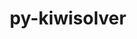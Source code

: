 ---
title: "py-kiwisolver"
layout: cache
categories: [package, develop]
meta: {"compilers": ["apple-clang@16.0.0", "gcc@11.1.0", "gcc@11.4.0", "gcc@13.2.0", "gcc@7.5.0", "intel-oneapi-compilers@2025.1.0"], "num_specs": 173, "num_specs_by_stack": {"data-vis-sdk": 13, "e4s": 46, "e4s-neoverse-v2": 28, "e4s-oneapi": 17, "e4s-rocm-external": 13, "hep": 16, "ml-darwin-aarch64-mps": 12, "ml-linux-aarch64-cpu": 14, "ml-linux-aarch64-cuda": 13, "ml-linux-x86_64-cpu": 12, "ml-linux-x86_64-cuda": 12, "radiuss": 14, "root": 173}, "oss": ["sequoia", "ubuntu18.04", "ubuntu20.04", "ubuntu22.04", "ubuntu24.04"], "platforms": ["darwin", "linux"], "stacks": ["data-vis-sdk", "e4s", "e4s-neoverse-v2", "e4s-oneapi", "e4s-rocm-external", "hep", "ml-darwin-aarch64-mps", "ml-linux-aarch64-cpu", "ml-linux-aarch64-cuda", "ml-linux-x86_64-cpu", "ml-linux-x86_64-cuda", "radiuss", "root"], "targets": ["aarch64", "neoverse_v2", "x86_64_v3"], "versions": ["1.3.2", "1.4.8"]}
spec_details: [{"compiler": "intel-oneapi-compilers@2025.1.0", "hash": "222hm52f327ueoqvpzmkhxdfhthaye7q", "os": "ubuntu22.04", "platform": "linux", "size": "-", "stacks": ["e4s-oneapi", "root"], "target": "x86_64_v3", "variants": ["build_system=python_pip"], "versions": ["1.3.2"]}, {"compiler": "gcc@11.4.0", "hash": "22ic5zxxqjfqn3axjmutdqtbv7snd3wo", "os": "ubuntu22.04", "platform": "linux", "size": "-", "stacks": ["e4s-neoverse-v2", "root"], "target": "neoverse_v2", "variants": ["build_system=python_pip"], "versions": ["1.4.8"]}, {"compiler": "gcc@11.4.0", "hash": "24d5wtvwb6wgkpepnruopy5lfov7bbfx", "os": "ubuntu22.04", "platform": "linux", "size": "-", "stacks": ["e4s", "root"], "target": "x86_64_v3", "variants": ["build_system=python_pip"], "versions": ["1.4.8"]}, {"compiler": "gcc@13.2.0", "hash": "2ffej4tlxbfpftcwcigqy3muv6phrgam", "os": "ubuntu24.04", "platform": "linux", "size": "-", "stacks": ["ml-linux-x86_64-cpu", "ml-linux-x86_64-cuda", "root"], "target": "x86_64_v3", "variants": ["build_system=python_pip"], "versions": ["1.4.8"]}, {"compiler": "gcc@11.4.0", "hash": "2hytec4l5rj3xa2ledoabllz43bmccb7", "os": "ubuntu22.04", "platform": "linux", "size": "-", "stacks": ["e4s", "root"], "target": "x86_64_v3", "variants": ["build_system=python_pip"], "versions": ["1.4.8"]}, {"compiler": "gcc@11.4.0", "hash": "2t5j5jk4onq2sb2ahub22sy6vdk6nw4l", "os": "ubuntu22.04", "platform": "linux", "size": "-", "stacks": ["e4s-neoverse-v2", "root"], "target": "neoverse_v2", "variants": ["build_system=python_pip"], "versions": ["1.4.8"]}, {"compiler": "apple-clang@16.0.0", "hash": "2xs4a2gcxl7dfmneximsm2wgbm6pv7v6", "os": "sequoia", "platform": "darwin", "size": "-", "stacks": ["ml-darwin-aarch64-mps", "root"], "target": "aarch64", "variants": ["build_system=python_pip"], "versions": ["1.4.8"]}, {"compiler": "gcc@11.4.0", "hash": "34kb2j3633byh7e3req57x3pa72iddvk", "os": "ubuntu22.04", "platform": "linux", "size": "-", "stacks": ["e4s", "root"], "target": "x86_64_v3", "variants": ["build_system=python_pip"], "versions": ["1.4.8"]}, {"compiler": "gcc@11.4.0", "hash": "3bubgi6dwk2m5ey7zekaqekupqmizvlr", "os": "ubuntu22.04", "platform": "linux", "size": "-", "stacks": ["e4s-neoverse-v2", "root"], "target": "neoverse_v2", "variants": ["build_system=python_pip"], "versions": ["1.4.8"]}, {"compiler": "gcc@11.1.0", "hash": "3tk57ichtdmql3fnd4rlqs6ufv24dvm6", "os": "ubuntu20.04", "platform": "linux", "size": "-", "stacks": ["data-vis-sdk", "root"], "target": "x86_64_v3", "variants": ["build_system=python_pip"], "versions": ["1.4.8"]}, {"compiler": "gcc@11.4.0", "hash": "4454wywomgddongqsyn52ti6dipkwyly", "os": "ubuntu22.04", "platform": "linux", "size": "-", "stacks": ["e4s", "e4s-rocm-external", "root"], "target": "x86_64_v3", "variants": ["build_system=python_pip"], "versions": ["1.4.8"]}, {"compiler": "gcc@11.4.0", "hash": "465jb4qup35xeqfhioe6rtiys3kjfw6m", "os": "ubuntu22.04", "platform": "linux", "size": "-", "stacks": ["e4s", "root"], "target": "x86_64_v3", "variants": ["build_system=python_pip"], "versions": ["1.4.8"]}, {"compiler": "gcc@7.5.0", "hash": "4fqttnr5pwygen5sm5dnbvhaptzlwj2h", "os": "ubuntu18.04", "platform": "linux", "size": "-", "stacks": ["radiuss", "root"], "target": "x86_64_v3", "variants": ["build_system=python_pip"], "versions": ["1.4.8"]}, {"compiler": "gcc@11.4.0", "hash": "4hp5trkz3qmjln2wkg4dgi6x5fj2an54", "os": "ubuntu22.04", "platform": "linux", "size": "-", "stacks": ["e4s", "root"], "target": "x86_64_v3", "variants": ["build_system=python_pip"], "versions": ["1.4.8"]}, {"compiler": "intel-oneapi-compilers@2025.1.0", "hash": "4iivfrp6yalfmmomi7ifbxxbhcaaqfqf", "os": "ubuntu22.04", "platform": "linux", "size": "-", "stacks": ["e4s-oneapi", "root"], "target": "x86_64_v3", "variants": ["build_system=python_pip"], "versions": ["1.3.2"]}, {"compiler": "gcc@11.4.0", "hash": "4yralaqawftjgm5f6ybvjni4u7btkgnx", "os": "ubuntu22.04", "platform": "linux", "size": "-", "stacks": ["e4s", "root"], "target": "x86_64_v3", "variants": ["build_system=python_pip"], "versions": ["1.4.8"]}, {"compiler": "gcc@13.2.0", "hash": "5amfmjdkwt7lwbmnlucib5rewtwbehvw", "os": "ubuntu24.04", "platform": "linux", "size": "-", "stacks": ["ml-linux-aarch64-cpu", "ml-linux-aarch64-cuda", "root"], "target": "aarch64", "variants": ["build_system=python_pip"], "versions": ["1.4.8"]}, {"compiler": "gcc@13.2.0", "hash": "5cinsbqhrf32w22kvxf42vl456xvld6y", "os": "ubuntu24.04", "platform": "linux", "size": "-", "stacks": ["ml-linux-aarch64-cpu", "ml-linux-aarch64-cuda", "root"], "target": "aarch64", "variants": ["build_system=python_pip"], "versions": ["1.4.8"]}, {"compiler": "gcc@11.4.0", "hash": "5ddj6bs7hal6krhjv7swosj6e5idpk76", "os": "ubuntu22.04", "platform": "linux", "size": "-", "stacks": ["e4s-neoverse-v2", "root"], "target": "neoverse_v2", "variants": ["build_system=python_pip"], "versions": ["1.4.8"]}, {"compiler": "gcc@11.4.0", "hash": "5prm2nu5xsafdo6mnt4mztiydjvwwsjs", "os": "ubuntu22.04", "platform": "linux", "size": "-", "stacks": ["e4s", "root"], "target": "x86_64_v3", "variants": ["build_system=python_pip"], "versions": ["1.4.8"]}, {"compiler": "gcc@11.4.0", "hash": "5xtiuvkjgfe2ck4l6vr3zktqifi4wm3i", "os": "ubuntu22.04", "platform": "linux", "size": "-", "stacks": ["hep", "root"], "target": "x86_64_v3", "variants": ["build_system=python_pip"], "versions": ["1.4.8"]}, {"compiler": "intel-oneapi-compilers@2025.1.0", "hash": "65q4ojvfnsji5xl4oqsxcxgh3qmlefvm", "os": "ubuntu22.04", "platform": "linux", "size": "-", "stacks": ["e4s-oneapi", "root"], "target": "x86_64_v3", "variants": ["build_system=python_pip"], "versions": ["1.3.2"]}, {"compiler": "gcc@11.4.0", "hash": "6e75cw2dw7uvc6qj2za5nvv7vylxuycw", "os": "ubuntu22.04", "platform": "linux", "size": "-", "stacks": ["e4s-neoverse-v2", "root"], "target": "neoverse_v2", "variants": ["build_system=python_pip"], "versions": ["1.4.8"]}, {"compiler": "gcc@11.4.0", "hash": "6gomnctgzzs5t2xxsf5snobuo3eo7ben", "os": "ubuntu22.04", "platform": "linux", "size": "-", "stacks": ["e4s", "root"], "target": "x86_64_v3", "variants": ["build_system=python_pip"], "versions": ["1.4.8"]}, {"compiler": "intel-oneapi-compilers@2025.1.0", "hash": "6kiokrcupyahy3ejaykctkgzalx3hna3", "os": "ubuntu22.04", "platform": "linux", "size": "-", "stacks": ["e4s-oneapi", "root"], "target": "x86_64_v3", "variants": ["build_system=python_pip"], "versions": ["1.4.8"]}, {"compiler": "gcc@11.4.0", "hash": "6r5a7erj5cjejhxxhpgu6jgm2jzolcgd", "os": "ubuntu22.04", "platform": "linux", "size": "-", "stacks": ["hep", "root"], "target": "x86_64_v3", "variants": ["build_system=python_pip"], "versions": ["1.4.8"]}, {"compiler": "gcc@13.2.0", "hash": "74jky6dl2yjydmv7ae7iddtihbb2d7yu", "os": "ubuntu24.04", "platform": "linux", "size": "-", "stacks": ["ml-linux-x86_64-cpu", "ml-linux-x86_64-cuda", "root"], "target": "x86_64_v3", "variants": ["build_system=python_pip"], "versions": ["1.4.8"]}, {"compiler": "intel-oneapi-compilers@2025.1.0", "hash": "75ipr3tjn4afmlrpkswcwq4pjkyodowx", "os": "ubuntu22.04", "platform": "linux", "size": "-", "stacks": ["e4s-oneapi", "root"], "target": "x86_64_v3", "variants": ["build_system=python_pip"], "versions": ["1.3.2"]}, {"compiler": "intel-oneapi-compilers@2025.1.0", "hash": "7ayu3prx7zypxrhohbfw54qbarv72tlm", "os": "ubuntu22.04", "platform": "linux", "size": "-", "stacks": ["e4s-oneapi", "root"], "target": "x86_64_v3", "variants": ["build_system=python_pip"], "versions": ["1.4.8"]}, {"compiler": "gcc@11.4.0", "hash": "7cu4fzc7md2l3rnjkyqcp7pkvztaum6r", "os": "ubuntu22.04", "platform": "linux", "size": "-", "stacks": ["e4s-neoverse-v2", "root"], "target": "neoverse_v2", "variants": ["build_system=python_pip"], "versions": ["1.4.8"]}, {"compiler": "gcc@13.2.0", "hash": "7h7gcxriudjvrgr42gu2u4f23ov57khp", "os": "ubuntu24.04", "platform": "linux", "size": "-", "stacks": ["ml-linux-aarch64-cpu", "ml-linux-aarch64-cuda", "root"], "target": "aarch64", "variants": ["build_system=python_pip"], "versions": ["1.4.8"]}, {"compiler": "gcc@11.1.0", "hash": "7i5egxhbmcd2pgcxfk7laafrpz5n5et5", "os": "ubuntu20.04", "platform": "linux", "size": "-", "stacks": ["data-vis-sdk", "root"], "target": "x86_64_v3", "variants": ["build_system=python_pip"], "versions": ["1.4.8"]}, {"compiler": "gcc@13.2.0", "hash": "7qdwikbvcysbvmp5uyx3pvnfb7p5gul4", "os": "ubuntu24.04", "platform": "linux", "size": "-", "stacks": ["ml-linux-x86_64-cpu", "ml-linux-x86_64-cuda", "root"], "target": "x86_64_v3", "variants": ["build_system=python_pip"], "versions": ["1.4.8"]}, {"compiler": "gcc@11.4.0", "hash": "7swbndibyqoyxsmuurayg7mfkbbrlgos", "os": "ubuntu22.04", "platform": "linux", "size": "-", "stacks": ["e4s-neoverse-v2", "root"], "target": "neoverse_v2", "variants": ["build_system=python_pip"], "versions": ["1.4.8"]}, {"compiler": "gcc@7.5.0", "hash": "7t6okpuciutiicvn6ocxz23mysxtlbr2", "os": "ubuntu18.04", "platform": "linux", "size": "-", "stacks": ["radiuss", "root"], "target": "x86_64_v3", "variants": ["build_system=python_pip"], "versions": ["1.4.8"]}, {"compiler": "gcc@11.4.0", "hash": "7wudihxipolidw6qq6ce5ge3mat43jwz", "os": "ubuntu22.04", "platform": "linux", "size": "-", "stacks": ["e4s", "root"], "target": "x86_64_v3", "variants": ["build_system=python_pip"], "versions": ["1.4.8"]}, {"compiler": "gcc@11.4.0", "hash": "a2egofreqxxq7wrcxvzvl6lzskasktlw", "os": "ubuntu22.04", "platform": "linux", "size": "-", "stacks": ["hep", "root"], "target": "x86_64_v3", "variants": ["build_system=python_pip"], "versions": ["1.4.8"]}, {"compiler": "gcc@11.4.0", "hash": "baczadk6hflxave4bepjo6hgvvlw3i6m", "os": "ubuntu22.04", "platform": "linux", "size": "-", "stacks": ["e4s", "root"], "target": "x86_64_v3", "variants": ["build_system=python_pip"], "versions": ["1.4.8"]}, {"compiler": "gcc@13.2.0", "hash": "bfjwvwusvq3lnyptxvk5kh6rcv7hmxpn", "os": "ubuntu24.04", "platform": "linux", "size": "-", "stacks": ["ml-linux-aarch64-cpu", "ml-linux-aarch64-cuda", "root"], "target": "aarch64", "variants": ["build_system=python_pip"], "versions": ["1.4.8"]}, {"compiler": "apple-clang@16.0.0", "hash": "bh5cu2awful5cggyxpuin6s53jebonsr", "os": "sequoia", "platform": "darwin", "size": "-", "stacks": ["ml-darwin-aarch64-mps", "root"], "target": "aarch64", "variants": ["build_system=python_pip"], "versions": ["1.4.8"]}, {"compiler": "gcc@11.4.0", "hash": "bh5lixy5v4wti273j2q2mdxsz2awynro", "os": "ubuntu22.04", "platform": "linux", "size": "-", "stacks": ["e4s-neoverse-v2", "root"], "target": "neoverse_v2", "variants": ["build_system=python_pip"], "versions": ["1.4.8"]}, {"compiler": "gcc@11.4.0", "hash": "bq3rz37hsp522eearwaucpbal77z2yfe", "os": "ubuntu22.04", "platform": "linux", "size": "-", "stacks": ["e4s", "root"], "target": "x86_64_v3", "variants": ["build_system=python_pip"], "versions": ["1.4.8"]}, {"compiler": "gcc@13.2.0", "hash": "bq7josfcccj4t4qh3xo6yr3gewvj47pg", "os": "ubuntu24.04", "platform": "linux", "size": "-", "stacks": ["ml-linux-aarch64-cpu", "ml-linux-aarch64-cuda", "root"], "target": "aarch64", "variants": ["build_system=python_pip"], "versions": ["1.4.8"]}, {"compiler": "gcc@13.2.0", "hash": "br4vbk7fhy72lq6oirx7yoehcikkgjlq", "os": "ubuntu24.04", "platform": "linux", "size": "-", "stacks": ["ml-linux-x86_64-cpu", "ml-linux-x86_64-cuda", "root"], "target": "x86_64_v3", "variants": ["build_system=python_pip"], "versions": ["1.4.8"]}, {"compiler": "gcc@11.1.0", "hash": "ca3qvne655souov73anq4g3gbrwmjx6y", "os": "ubuntu20.04", "platform": "linux", "size": "-", "stacks": ["data-vis-sdk", "root"], "target": "x86_64_v3", "variants": ["build_system=python_pip"], "versions": ["1.4.8"]}, {"compiler": "gcc@13.2.0", "hash": "cawxmhrh32fjlhhjefrigzmkbh3vxtqk", "os": "ubuntu24.04", "platform": "linux", "size": "-", "stacks": ["ml-linux-x86_64-cpu", "ml-linux-x86_64-cuda", "root"], "target": "x86_64_v3", "variants": ["build_system=python_pip"], "versions": ["1.4.8"]}, {"compiler": "gcc@11.4.0", "hash": "cjz66lbgf4gqwx7hptxh7kg3e7rja4sz", "os": "ubuntu22.04", "platform": "linux", "size": "-", "stacks": ["hep", "root"], "target": "x86_64_v3", "variants": ["build_system=python_pip"], "versions": ["1.4.8"]}, {"compiler": "gcc@7.5.0", "hash": "clljjyzt6x6qwc6pfow76ycjs6y4mxlq", "os": "ubuntu18.04", "platform": "linux", "size": "-", "stacks": ["radiuss", "root"], "target": "x86_64_v3", "variants": ["build_system=python_pip"], "versions": ["1.4.8"]}, {"compiler": "gcc@11.4.0", "hash": "clnfltqe7ifvztwvkdoowjarps3al57e", "os": "ubuntu22.04", "platform": "linux", "size": "-", "stacks": ["e4s-neoverse-v2", "root"], "target": "neoverse_v2", "variants": ["build_system=python_pip"], "versions": ["1.4.8"]}, {"compiler": "gcc@11.4.0", "hash": "cmaqjcjjnfbhoainhgc24cu6b5detp2r", "os": "ubuntu22.04", "platform": "linux", "size": "-", "stacks": ["e4s-neoverse-v2", "root"], "target": "neoverse_v2", "variants": ["build_system=python_pip"], "versions": ["1.4.8"]}, {"compiler": "apple-clang@16.0.0", "hash": "cyqrzcnbmizxt25lxcpluf2mhui2fiqz", "os": "sequoia", "platform": "darwin", "size": "-", "stacks": ["ml-darwin-aarch64-mps", "root"], "target": "aarch64", "variants": ["build_system=python_pip"], "versions": ["1.4.8"]}, {"compiler": "gcc@11.4.0", "hash": "d22glwl4gpl4ykmhtnbyozoh3lby232z", "os": "ubuntu22.04", "platform": "linux", "size": "-", "stacks": ["e4s-neoverse-v2", "root"], "target": "neoverse_v2", "variants": ["build_system=python_pip"], "versions": ["1.4.8"]}, {"compiler": "gcc@11.4.0", "hash": "dbz6u3k3ojphu32mt5opqmtzpvjfh4xt", "os": "ubuntu22.04", "platform": "linux", "size": "-", "stacks": ["e4s", "root"], "target": "x86_64_v3", "variants": ["build_system=python_pip"], "versions": ["1.4.8"]}, {"compiler": "gcc@11.1.0", "hash": "dgmdyjf33guyaohfxcipmsyfn73sc4kd", "os": "ubuntu20.04", "platform": "linux", "size": "-", "stacks": ["data-vis-sdk", "root"], "target": "x86_64_v3", "variants": ["build_system=python_pip"], "versions": ["1.4.8"]}, {"compiler": "gcc@11.4.0", "hash": "dnuyylw3tukbfkwsl7i7sbxv4ey6curp", "os": "ubuntu22.04", "platform": "linux", "size": "-", "stacks": ["hep", "root"], "target": "x86_64_v3", "variants": ["build_system=python_pip"], "versions": ["1.4.8"]}, {"compiler": "gcc@11.4.0", "hash": "dpxvenozyjbsfza6sknxi23ufrj5dzry", "os": "ubuntu22.04", "platform": "linux", "size": "-", "stacks": ["e4s-neoverse-v2", "root"], "target": "neoverse_v2", "variants": ["build_system=python_pip"], "versions": ["1.4.8"]}, {"compiler": "gcc@11.4.0", "hash": "dtpimvemihena5b7ak5xc7d3z6fk4b5z", "os": "ubuntu22.04", "platform": "linux", "size": "-", "stacks": ["hep", "root"], "target": "x86_64_v3", "variants": ["build_system=python_pip"], "versions": ["1.4.8"]}, {"compiler": "apple-clang@16.0.0", "hash": "dzu3wg3qa5yrppiiivrfynplqi5p6ytb", "os": "sequoia", "platform": "darwin", "size": "-", "stacks": ["ml-darwin-aarch64-mps", "root"], "target": "aarch64", "variants": ["build_system=python_pip"], "versions": ["1.4.8"]}, {"compiler": "apple-clang@16.0.0", "hash": "e4tv6e6hz5g7jfs6ops4fvt7i42laeuz", "os": "sequoia", "platform": "darwin", "size": "-", "stacks": ["ml-darwin-aarch64-mps", "root"], "target": "aarch64", "variants": ["build_system=python_pip"], "versions": ["1.4.8"]}, {"compiler": "gcc@11.4.0", "hash": "eljeinyfzirzukxy3wicbnfvskrcil3d", "os": "ubuntu22.04", "platform": "linux", "size": "-", "stacks": ["hep", "root"], "target": "x86_64_v3", "variants": ["build_system=python_pip"], "versions": ["1.4.8"]}, {"compiler": "gcc@7.5.0", "hash": "eoqb6oq46dfmmrfjkqgc4emgvte6kfq3", "os": "ubuntu18.04", "platform": "linux", "size": "-", "stacks": ["radiuss", "root"], "target": "x86_64_v3", "variants": ["build_system=python_pip"], "versions": ["1.4.8"]}, {"compiler": "gcc@11.4.0", "hash": "f64g5mlzjiipbvyybi3er6c3n37hm5mm", "os": "ubuntu22.04", "platform": "linux", "size": "-", "stacks": ["e4s-neoverse-v2", "root"], "target": "neoverse_v2", "variants": ["build_system=python_pip"], "versions": ["1.4.8"]}, {"compiler": "gcc@11.4.0", "hash": "fobqfw7ynratrk2b6nysfpkiyhbv2gf2", "os": "ubuntu22.04", "platform": "linux", "size": "-", "stacks": ["e4s", "root"], "target": "x86_64_v3", "variants": ["build_system=python_pip"], "versions": ["1.4.8"]}, {"compiler": "apple-clang@16.0.0", "hash": "fw4jthc7fkfavzkqvwy5o7ybr2nxwuau", "os": "sequoia", "platform": "darwin", "size": "-", "stacks": ["ml-darwin-aarch64-mps", "root"], "target": "aarch64", "variants": ["build_system=python_pip"], "versions": ["1.4.8"]}, {"compiler": "gcc@11.4.0", "hash": "gvhxn7nvl2zwpba7tzjvtmp4t4o4odxr", "os": "ubuntu22.04", "platform": "linux", "size": "-", "stacks": ["e4s", "root"], "target": "x86_64_v3", "variants": ["build_system=python_pip"], "versions": ["1.4.8"]}, {"compiler": "gcc@13.2.0", "hash": "h4nolevvdvl4ozlc3bjemz3r67kogp5j", "os": "ubuntu24.04", "platform": "linux", "size": "-", "stacks": ["ml-linux-aarch64-cpu", "ml-linux-aarch64-cuda", "root"], "target": "aarch64", "variants": ["build_system=python_pip"], "versions": ["1.4.8"]}, {"compiler": "gcc@11.4.0", "hash": "h5eg37iwduxzgrt3z4befojtavbuv26z", "os": "ubuntu22.04", "platform": "linux", "size": "-", "stacks": ["e4s", "root"], "target": "x86_64_v3", "variants": ["build_system=python_pip"], "versions": ["1.4.8"]}, {"compiler": "gcc@13.2.0", "hash": "hb2ofrrpfuqktqwzdr3beu2afdeoiahc", "os": "ubuntu24.04", "platform": "linux", "size": "-", "stacks": ["ml-linux-aarch64-cpu", "ml-linux-aarch64-cuda", "root"], "target": "aarch64", "variants": ["build_system=python_pip"], "versions": ["1.4.8"]}, {"compiler": "gcc@11.4.0", "hash": "hfs2p6r6trhwbfbaaukosjkhhklevvsl", "os": "ubuntu22.04", "platform": "linux", "size": "-", "stacks": ["hep", "root"], "target": "x86_64_v3", "variants": ["build_system=python_pip"], "versions": ["1.4.8"]}, {"compiler": "gcc@13.2.0", "hash": "hh4loqhkzzattzdhqrkzmmtlebvhu4zw", "os": "ubuntu24.04", "platform": "linux", "size": "-", "stacks": ["ml-linux-aarch64-cpu", "ml-linux-aarch64-cuda", "root"], "target": "aarch64", "variants": ["build_system=python_pip"], "versions": ["1.4.8"]}, {"compiler": "gcc@11.4.0", "hash": "hnucr64whkwkmhh5vwvvypsnyejbnuxm", "os": "ubuntu22.04", "platform": "linux", "size": "-", "stacks": ["hep", "root"], "target": "x86_64_v3", "variants": ["build_system=python_pip"], "versions": ["1.4.8"]}, {"compiler": "gcc@11.4.0", "hash": "i3omivlqysjxch45j2zaioxwob5kclab", "os": "ubuntu22.04", "platform": "linux", "size": "-", "stacks": ["hep", "root"], "target": "x86_64_v3", "variants": ["build_system=python_pip"], "versions": ["1.4.8"]}, {"compiler": "gcc@11.4.0", "hash": "iiepqz4ki5rvezjieebvldvelhz2m2pk", "os": "ubuntu22.04", "platform": "linux", "size": "-", "stacks": ["hep", "root"], "target": "x86_64_v3", "variants": ["build_system=python_pip"], "versions": ["1.4.8"]}, {"compiler": "gcc@11.4.0", "hash": "is6vj4z5j7iimvx3kr2s5yuwlub3fxxn", "os": "ubuntu22.04", "platform": "linux", "size": "-", "stacks": ["hep", "root"], "target": "x86_64_v3", "variants": ["build_system=python_pip"], "versions": ["1.4.8"]}, {"compiler": "gcc@13.2.0", "hash": "ivsvz2norp6ueb6xcnsgshnfvut64d4d", "os": "ubuntu24.04", "platform": "linux", "size": "-", "stacks": ["ml-linux-x86_64-cpu", "ml-linux-x86_64-cuda", "root"], "target": "x86_64_v3", "variants": ["build_system=python_pip"], "versions": ["1.4.8"]}, {"compiler": "gcc@11.4.0", "hash": "ix7jc6bkd73uudm57ahvcleauyg4ssoq", "os": "ubuntu22.04", "platform": "linux", "size": "-", "stacks": ["e4s", "root"], "target": "x86_64_v3", "variants": ["build_system=python_pip"], "versions": ["1.4.8"]}, {"compiler": "gcc@11.1.0", "hash": "iy2n5cyz5aoite5r6gl5ycyyxs3wv7ph", "os": "ubuntu20.04", "platform": "linux", "size": "-", "stacks": ["data-vis-sdk", "root"], "target": "x86_64_v3", "variants": ["build_system=python_pip"], "versions": ["1.4.8"]}, {"compiler": "gcc@7.5.0", "hash": "izgs3r62zft6qmorxlnp4ujk2wx6tbdj", "os": "ubuntu18.04", "platform": "linux", "size": "-", "stacks": ["radiuss", "root"], "target": "x86_64_v3", "variants": ["build_system=python_pip"], "versions": ["1.4.8"]}, {"compiler": "gcc@13.2.0", "hash": "j4back5fxnjwbfgcbwvbvu6mtxhvsphh", "os": "ubuntu24.04", "platform": "linux", "size": "-", "stacks": ["ml-linux-aarch64-cpu", "ml-linux-aarch64-cuda", "root"], "target": "aarch64", "variants": ["build_system=python_pip"], "versions": ["1.4.8"]}, {"compiler": "gcc@11.4.0", "hash": "j4cocwf7mbz24qw7widzhzhulyohsowd", "os": "ubuntu22.04", "platform": "linux", "size": "-", "stacks": ["e4s", "root"], "target": "x86_64_v3", "variants": ["build_system=python_pip"], "versions": ["1.4.8"]}, {"compiler": "gcc@13.2.0", "hash": "j4mkzp4w2ugrurk2rucgauezieg7iyki", "os": "ubuntu24.04", "platform": "linux", "size": "-", "stacks": ["ml-linux-aarch64-cpu", "ml-linux-aarch64-cuda", "root"], "target": "aarch64", "variants": ["build_system=python_pip"], "versions": ["1.4.8"]}, {"compiler": "gcc@11.4.0", "hash": "ja6fs6tz2fcbg5fqxeprp7mrkzaigfhe", "os": "ubuntu22.04", "platform": "linux", "size": "-", "stacks": ["e4s", "e4s-rocm-external", "root"], "target": "x86_64_v3", "variants": ["build_system=python_pip"], "versions": ["1.4.8"]}, {"compiler": "gcc@7.5.0", "hash": "jjlbvkwbd5umnn4mealsvpgn5c2s6sre", "os": "ubuntu18.04", "platform": "linux", "size": "-", "stacks": ["radiuss", "root"], "target": "x86_64_v3", "variants": ["build_system=python_pip"], "versions": ["1.4.8"]}, {"compiler": "gcc@11.4.0", "hash": "jol4ijpje7cw2akl6r2ocifcde4gxnj4", "os": "ubuntu22.04", "platform": "linux", "size": "-", "stacks": ["e4s-neoverse-v2", "root"], "target": "neoverse_v2", "variants": ["build_system=python_pip"], "versions": ["1.4.8"]}, {"compiler": "gcc@11.4.0", "hash": "k5cwqg2gplpqrh44qync5sgya2kkg4eq", "os": "ubuntu22.04", "platform": "linux", "size": "-", "stacks": ["e4s", "e4s-rocm-external", "root"], "target": "x86_64_v3", "variants": ["build_system=python_pip"], "versions": ["1.4.8"]}, {"compiler": "gcc@11.1.0", "hash": "k5pkqhg3baceuwmlhargqz7sxnmml6ga", "os": "ubuntu20.04", "platform": "linux", "size": "-", "stacks": ["data-vis-sdk", "root"], "target": "x86_64_v3", "variants": ["build_system=python_pip"], "versions": ["1.4.8"]}, {"compiler": "apple-clang@16.0.0", "hash": "k5y6yg6bb32gvp6xqepy2jduygm4evog", "os": "sequoia", "platform": "darwin", "size": "-", "stacks": ["ml-darwin-aarch64-mps", "root"], "target": "aarch64", "variants": ["build_system=python_pip"], "versions": ["1.4.8"]}, {"compiler": "intel-oneapi-compilers@2025.1.0", "hash": "kjsubbknrxhrk7ztcwx6jq553sw4qry4", "os": "ubuntu22.04", "platform": "linux", "size": "-", "stacks": ["e4s-oneapi", "root"], "target": "x86_64_v3", "variants": ["build_system=python_pip"], "versions": ["1.4.8"]}, {"compiler": "gcc@13.2.0", "hash": "kkarr5xmeruvpgo5gkf2povxwrkpduhp", "os": "ubuntu24.04", "platform": "linux", "size": "-", "stacks": ["ml-linux-x86_64-cpu", "ml-linux-x86_64-cuda", "root"], "target": "x86_64_v3", "variants": ["build_system=python_pip"], "versions": ["1.4.8"]}, {"compiler": "gcc@11.1.0", "hash": "krxajo7d6ehreyhbmdbzh34wljfctiyg", "os": "ubuntu20.04", "platform": "linux", "size": "-", "stacks": ["data-vis-sdk", "root"], "target": "x86_64_v3", "variants": ["build_system=python_pip"], "versions": ["1.4.8"]}, {"compiler": "gcc@11.4.0", "hash": "ktafssubl27crbwfgos67gvbvxj74fko", "os": "ubuntu22.04", "platform": "linux", "size": "-", "stacks": ["e4s-neoverse-v2", "root"], "target": "neoverse_v2", "variants": ["build_system=python_pip"], "versions": ["1.4.8"]}, {"compiler": "gcc@11.4.0", "hash": "kyhclvluq3rw757ibqa6ak2zt6qnombf", "os": "ubuntu22.04", "platform": "linux", "size": "-", "stacks": ["e4s-neoverse-v2", "root"], "target": "neoverse_v2", "variants": ["build_system=python_pip"], "versions": ["1.4.8"]}, {"compiler": "gcc@7.5.0", "hash": "la5up7ijh7xegvlgk2jkfwcq533nwa2n", "os": "ubuntu18.04", "platform": "linux", "size": "-", "stacks": ["radiuss", "root"], "target": "x86_64_v3", "variants": ["build_system=python_pip"], "versions": ["1.4.8"]}, {"compiler": "gcc@11.4.0", "hash": "lyahzq4sjdfnzz2bzhbbbiz6rdyejxsw", "os": "ubuntu22.04", "platform": "linux", "size": "-", "stacks": ["e4s", "hep", "root"], "target": "x86_64_v3", "variants": ["build_system=python_pip"], "versions": ["1.4.8"]}, {"compiler": "apple-clang@16.0.0", "hash": "m4itl4sgpduiveiwyoma2c4vjbgegctv", "os": "sequoia", "platform": "darwin", "size": "-", "stacks": ["ml-darwin-aarch64-mps", "root"], "target": "aarch64", "variants": ["build_system=python_pip"], "versions": ["1.4.8"]}, {"compiler": "gcc@11.4.0", "hash": "m7baplrm7krkiinplmcf3zrbw5rw4kdm", "os": "ubuntu22.04", "platform": "linux", "size": "-", "stacks": ["e4s", "e4s-rocm-external", "root"], "target": "x86_64_v3", "variants": ["build_system=python_pip"], "versions": ["1.4.8"]}, {"compiler": "gcc@11.4.0", "hash": "mgb6ubiicbzjz56wyyiox2bjic6q3sk2", "os": "ubuntu22.04", "platform": "linux", "size": "-", "stacks": ["e4s-rocm-external", "root"], "target": "x86_64_v3", "variants": ["build_system=python_pip"], "versions": ["1.4.8"]}, {"compiler": "intel-oneapi-compilers@2025.1.0", "hash": "mkjoroegawqz3vrgirzpqzmpqf5rin46", "os": "ubuntu22.04", "platform": "linux", "size": "-", "stacks": ["e4s-oneapi", "root"], "target": "x86_64_v3", "variants": ["build_system=python_pip"], "versions": ["1.3.2"]}, {"compiler": "intel-oneapi-compilers@2025.1.0", "hash": "mpieia7w7nto5de5mupltig2cjgq65ia", "os": "ubuntu22.04", "platform": "linux", "size": "-", "stacks": ["e4s-oneapi", "root"], "target": "x86_64_v3", "variants": ["build_system=python_pip"], "versions": ["1.4.8"]}, {"compiler": "gcc@11.4.0", "hash": "msltwzwb36wsoufttrpydbhi44hplmlk", "os": "ubuntu22.04", "platform": "linux", "size": "-", "stacks": ["e4s-neoverse-v2", "root"], "target": "neoverse_v2", "variants": ["build_system=python_pip"], "versions": ["1.4.8"]}, {"compiler": "gcc@11.4.0", "hash": "mylvjong54lv2zsaxmsii3jyi2gyampr", "os": "ubuntu22.04", "platform": "linux", "size": "-", "stacks": ["e4s-neoverse-v2", "root"], "target": "neoverse_v2", "variants": ["build_system=python_pip"], "versions": ["1.4.8"]}, {"compiler": "gcc@11.4.0", "hash": "nbl4ytnqxln4ydidjohtvz2s6zt74qk7", "os": "ubuntu22.04", "platform": "linux", "size": "-", "stacks": ["e4s-neoverse-v2", "root"], "target": "neoverse_v2", "variants": ["build_system=python_pip"], "versions": ["1.4.8"]}, {"compiler": "gcc@11.4.0", "hash": "nhah5wszol4bmd5b7xwvrxap66c5gymh", "os": "ubuntu22.04", "platform": "linux", "size": "-", "stacks": ["e4s", "root"], "target": "x86_64_v3", "variants": ["build_system=python_pip"], "versions": ["1.4.8"]}, {"compiler": "gcc@11.4.0", "hash": "npjxwvc66oq7rmspt5lbbvl4dasssx7j", "os": "ubuntu22.04", "platform": "linux", "size": "-", "stacks": ["e4s", "root"], "target": "x86_64_v3", "variants": ["build_system=python_pip"], "versions": ["1.4.8"]}, {"compiler": "gcc@11.1.0", "hash": "o2bcw5yd2trbalswv7vjjpp7qfj3ln36", "os": "ubuntu20.04", "platform": "linux", "size": "-", "stacks": ["data-vis-sdk", "root"], "target": "x86_64_v3", "variants": ["build_system=python_pip"], "versions": ["1.4.8"]}, {"compiler": "apple-clang@16.0.0", "hash": "ofalp55eroay5hspmgikxmg56d473opq", "os": "sequoia", "platform": "darwin", "size": "-", "stacks": ["ml-darwin-aarch64-mps", "root"], "target": "aarch64", "variants": ["build_system=python_pip"], "versions": ["1.4.8"]}, {"compiler": "gcc@11.4.0", "hash": "ogd66nkwx67q5nhpe5ovk26p6fh4qcng", "os": "ubuntu22.04", "platform": "linux", "size": "-", "stacks": ["e4s-neoverse-v2", "root"], "target": "neoverse_v2", "variants": ["build_system=python_pip"], "versions": ["1.4.8"]}, {"compiler": "gcc@13.2.0", "hash": "ov6xnk65cs27b4msiaz6oehi267joicu", "os": "ubuntu24.04", "platform": "linux", "size": "-", "stacks": ["ml-linux-x86_64-cpu", "ml-linux-x86_64-cuda", "root"], "target": "x86_64_v3", "variants": ["build_system=python_pip"], "versions": ["1.4.8"]}, {"compiler": "gcc@11.4.0", "hash": "oxffcl4qgcpp5yetbyvp76qtbt2l3ks3", "os": "ubuntu22.04", "platform": "linux", "size": "-", "stacks": ["e4s-rocm-external", "root"], "target": "x86_64_v3", "variants": ["build_system=python_pip"], "versions": ["1.4.8"]}, {"compiler": "gcc@13.2.0", "hash": "piz5x7tkfk3mlyhag53deglts5vv2g4t", "os": "ubuntu24.04", "platform": "linux", "size": "-", "stacks": ["ml-linux-x86_64-cpu", "ml-linux-x86_64-cuda", "root"], "target": "x86_64_v3", "variants": ["build_system=python_pip"], "versions": ["1.4.8"]}, {"compiler": "intel-oneapi-compilers@2025.1.0", "hash": "pnugpvoa7w5inn6rime2nmqilihvrmgi", "os": "ubuntu22.04", "platform": "linux", "size": "-", "stacks": ["e4s-oneapi", "root"], "target": "x86_64_v3", "variants": ["build_system=python_pip"], "versions": ["1.3.2"]}, {"compiler": "gcc@11.4.0", "hash": "poabvngl75i5gbifslcasmgq7dyqizhx", "os": "ubuntu22.04", "platform": "linux", "size": "-", "stacks": ["hep", "root"], "target": "x86_64_v3", "variants": ["build_system=python_pip"], "versions": ["1.4.8"]}, {"compiler": "gcc@11.4.0", "hash": "pwxbsy2jw3wptyr2vve5l5c7hfzmtya4", "os": "ubuntu22.04", "platform": "linux", "size": "-", "stacks": ["e4s", "root"], "target": "x86_64_v3", "variants": ["build_system=python_pip"], "versions": ["1.4.8"]}, {"compiler": "gcc@11.4.0", "hash": "qlijkfsekknalx5ap5q54vuujaemr74a", "os": "ubuntu22.04", "platform": "linux", "size": "-", "stacks": ["hep", "root"], "target": "x86_64_v3", "variants": ["build_system=python_pip"], "versions": ["1.4.8"]}, {"compiler": "intel-oneapi-compilers@2025.1.0", "hash": "qpknc252juvdymkpuuir6ywmasfif6x3", "os": "ubuntu22.04", "platform": "linux", "size": "-", "stacks": ["e4s-oneapi", "root"], "target": "x86_64_v3", "variants": ["build_system=python_pip"], "versions": ["1.3.2"]}, {"compiler": "gcc@11.1.0", "hash": "rkf2dcfh6ixlry57pbwc76dxvdbv3q44", "os": "ubuntu20.04", "platform": "linux", "size": "-", "stacks": ["data-vis-sdk", "root"], "target": "x86_64_v3", "variants": ["build_system=python_pip"], "versions": ["1.4.8"]}, {"compiler": "apple-clang@16.0.0", "hash": "rptuuym7xupjagot7wkbdhfddcyg3bhe", "os": "sequoia", "platform": "darwin", "size": "-", "stacks": ["ml-darwin-aarch64-mps", "root"], "target": "aarch64", "variants": ["build_system=python_pip"], "versions": ["1.4.8"]}, {"compiler": "gcc@13.2.0", "hash": "rr4uuxyhowec7uhneugh3o2ohzqsnn7w", "os": "ubuntu24.04", "platform": "linux", "size": "-", "stacks": ["ml-linux-aarch64-cpu", "ml-linux-aarch64-cuda", "root"], "target": "aarch64", "variants": ["build_system=python_pip"], "versions": ["1.4.8"]}, {"compiler": "gcc@11.4.0", "hash": "rrjvkrmzl3y4qce3tprufmfjddmnwoxg", "os": "ubuntu22.04", "platform": "linux", "size": "-", "stacks": ["e4s-neoverse-v2", "root"], "target": "neoverse_v2", "variants": ["build_system=python_pip"], "versions": ["1.4.8"]}, {"compiler": "gcc@11.1.0", "hash": "rumpxfl4c54qty7g4mbagw73hgkren4j", "os": "ubuntu20.04", "platform": "linux", "size": "-", "stacks": ["data-vis-sdk", "root"], "target": "x86_64_v3", "variants": ["build_system=python_pip"], "versions": ["1.4.8"]}, {"compiler": "gcc@13.2.0", "hash": "sa3ay6fhcjj5wakaeywpjipu7t6qk64c", "os": "ubuntu24.04", "platform": "linux", "size": "-", "stacks": ["ml-linux-aarch64-cpu", "ml-linux-aarch64-cuda", "root"], "target": "aarch64", "variants": ["build_system=python_pip"], "versions": ["1.4.8"]}, {"compiler": "intel-oneapi-compilers@2025.1.0", "hash": "sh3ve6c7qt3fqyudz3oql3uwx4ukd6le", "os": "ubuntu22.04", "platform": "linux", "size": "-", "stacks": ["e4s-oneapi", "root"], "target": "x86_64_v3", "variants": ["build_system=python_pip"], "versions": ["1.3.2"]}, {"compiler": "gcc@11.4.0", "hash": "shlujlsjfh2ufummxs3hcrsyvfgeikuq", "os": "ubuntu22.04", "platform": "linux", "size": "-", "stacks": ["e4s-neoverse-v2", "root"], "target": "neoverse_v2", "variants": ["build_system=python_pip"], "versions": ["1.4.8"]}, {"compiler": "gcc@11.4.0", "hash": "sn37epchu32zbgw2apycasno2rs2ukco", "os": "ubuntu22.04", "platform": "linux", "size": "-", "stacks": ["e4s", "root"], "target": "x86_64_v3", "variants": ["build_system=python_pip"], "versions": ["1.4.8"]}, {"compiler": "gcc@13.2.0", "hash": "snctd3veuzz7glc4n7a5i2ymyk6rqffz", "os": "ubuntu24.04", "platform": "linux", "size": "-", "stacks": ["ml-linux-aarch64-cpu", "root"], "target": "aarch64", "variants": ["build_system=python_pip"], "versions": ["1.4.8"]}, {"compiler": "gcc@7.5.0", "hash": "sq57khvy5y645q4sx7ox5mjurc2hi3b3", "os": "ubuntu18.04", "platform": "linux", "size": "-", "stacks": ["radiuss", "root"], "target": "x86_64_v3", "variants": ["build_system=python_pip"], "versions": ["1.4.8"]}, {"compiler": "gcc@11.4.0", "hash": "sw53o5xuyn2nvdj7ce2bazfoevsq5vaq", "os": "ubuntu22.04", "platform": "linux", "size": "-", "stacks": ["e4s-neoverse-v2", "root"], "target": "neoverse_v2", "variants": ["build_system=python_pip"], "versions": ["1.4.8"]}, {"compiler": "intel-oneapi-compilers@2025.1.0", "hash": "sxj3s2abc6nyj42fa3yt2siobv6mqafp", "os": "ubuntu22.04", "platform": "linux", "size": "-", "stacks": ["e4s-oneapi", "root"], "target": "x86_64_v3", "variants": ["build_system=python_pip"], "versions": ["1.3.2"]}, {"compiler": "apple-clang@16.0.0", "hash": "t4rrrgqihhzakpi33xrssmgqjwqvlz6b", "os": "sequoia", "platform": "darwin", "size": "-", "stacks": ["ml-darwin-aarch64-mps", "root"], "target": "aarch64", "variants": ["build_system=python_pip"], "versions": ["1.4.8"]}, {"compiler": "gcc@11.4.0", "hash": "t67xnzfcxptvsk5az425zx2vesz7uama", "os": "ubuntu22.04", "platform": "linux", "size": "-", "stacks": ["e4s", "root"], "target": "x86_64_v3", "variants": ["build_system=python_pip"], "versions": ["1.4.8"]}, {"compiler": "gcc@11.4.0", "hash": "t737ialzeow5qqm5b7zyucglly2nxx4h", "os": "ubuntu22.04", "platform": "linux", "size": "-", "stacks": ["e4s-neoverse-v2", "root"], "target": "neoverse_v2", "variants": ["build_system=python_pip"], "versions": ["1.4.8"]}, {"compiler": "gcc@11.4.0", "hash": "tmlt772zbu74wp3nbf2uy736x644ebkt", "os": "ubuntu22.04", "platform": "linux", "size": "-", "stacks": ["e4s-neoverse-v2", "root"], "target": "neoverse_v2", "variants": ["build_system=python_pip"], "versions": ["1.4.8"]}, {"compiler": "gcc@11.4.0", "hash": "tnyfoklzkv2roremfp3pksjcbgkzclrl", "os": "ubuntu22.04", "platform": "linux", "size": "-", "stacks": ["e4s-neoverse-v2", "root"], "target": "neoverse_v2", "variants": ["build_system=python_pip"], "versions": ["1.4.8"]}, {"compiler": "gcc@13.2.0", "hash": "tpl5sneophl6m7yxjygt4bmrgznsdmwn", "os": "ubuntu24.04", "platform": "linux", "size": "-", "stacks": ["ml-linux-x86_64-cpu", "ml-linux-x86_64-cuda", "root"], "target": "x86_64_v3", "variants": ["build_system=python_pip"], "versions": ["1.4.8"]}, {"compiler": "gcc@11.4.0", "hash": "tvmyajt7hhwgzmq5w56kiqgv6duy23yy", "os": "ubuntu22.04", "platform": "linux", "size": "-", "stacks": ["e4s", "root"], "target": "x86_64_v3", "variants": ["build_system=python_pip"], "versions": ["1.4.8"]}, {"compiler": "gcc@13.2.0", "hash": "uctmtztwwqovmpjnok6mb3kjg6liglk4", "os": "ubuntu24.04", "platform": "linux", "size": "-", "stacks": ["ml-linux-x86_64-cpu", "ml-linux-x86_64-cuda", "root"], "target": "x86_64_v3", "variants": ["build_system=python_pip"], "versions": ["1.4.8"]}, {"compiler": "gcc@11.4.0", "hash": "ukubi6ljl3z7he76w32hl457v6leqw26", "os": "ubuntu22.04", "platform": "linux", "size": "-", "stacks": ["e4s", "root"], "target": "x86_64_v3", "variants": ["build_system=python_pip"], "versions": ["1.4.8"]}, {"compiler": "gcc@11.4.0", "hash": "usd62g6lefywf2ormq6vpxurwiwxuvbg", "os": "ubuntu22.04", "platform": "linux", "size": "-", "stacks": ["e4s", "e4s-rocm-external", "root"], "target": "x86_64_v3", "variants": ["build_system=python_pip"], "versions": ["1.4.8"]}, {"compiler": "gcc@7.5.0", "hash": "uxlvukzd7b4nbssxrllkoju5pd6gzfy6", "os": "ubuntu18.04", "platform": "linux", "size": "-", "stacks": ["radiuss", "root"], "target": "x86_64_v3", "variants": ["build_system=python_pip"], "versions": ["1.4.8"]}, {"compiler": "gcc@11.1.0", "hash": "v64c6ky6p2stycfc6nb66pobvyii4un4", "os": "ubuntu20.04", "platform": "linux", "size": "-", "stacks": ["data-vis-sdk", "root"], "target": "x86_64_v3", "variants": ["build_system=python_pip"], "versions": ["1.4.8"]}, {"compiler": "gcc@11.4.0", "hash": "v6n2hj6ezzdbpcwhs5662seifgoyzpv3", "os": "ubuntu22.04", "platform": "linux", "size": "-", "stacks": ["e4s", "root"], "target": "x86_64_v3", "variants": ["build_system=python_pip"], "versions": ["1.4.8"]}, {"compiler": "intel-oneapi-compilers@2025.1.0", "hash": "v7um5diuak2cfokhpyg3xynoi4vylmm5", "os": "ubuntu22.04", "platform": "linux", "size": "-", "stacks": ["e4s-oneapi", "root"], "target": "x86_64_v3", "variants": ["build_system=python_pip"], "versions": ["1.4.8"]}, {"compiler": "gcc@11.4.0", "hash": "vew3qxw7lmuehj2hy6pbxgcgqsdgvml7", "os": "ubuntu22.04", "platform": "linux", "size": "-", "stacks": ["e4s", "root"], "target": "x86_64_v3", "variants": ["build_system=python_pip"], "versions": ["1.4.8"]}, {"compiler": "gcc@11.4.0", "hash": "vf3tjccyt643t3ablkbib22jtg4c7pfm", "os": "ubuntu22.04", "platform": "linux", "size": "-", "stacks": ["hep", "root"], "target": "x86_64_v3", "variants": ["build_system=python_pip"], "versions": ["1.4.8"]}, {"compiler": "gcc@11.4.0", "hash": "vkob5eo5rvckhb4hhsqhmippgj7eufsm", "os": "ubuntu22.04", "platform": "linux", "size": "-", "stacks": ["e4s", "root"], "target": "x86_64_v3", "variants": ["build_system=python_pip"], "versions": ["1.4.8"]}, {"compiler": "gcc@13.2.0", "hash": "vrbtfm4weuu4ycif6nacfjnzs2qgqoz4", "os": "ubuntu24.04", "platform": "linux", "size": "-", "stacks": ["ml-linux-x86_64-cpu", "ml-linux-x86_64-cuda", "root"], "target": "x86_64_v3", "variants": ["build_system=python_pip"], "versions": ["1.4.8"]}, {"compiler": "intel-oneapi-compilers@2025.1.0", "hash": "vrmeev3i22sot7lrl7mqop44knkdryup", "os": "ubuntu22.04", "platform": "linux", "size": "-", "stacks": ["e4s-oneapi", "root"], "target": "x86_64_v3", "variants": ["build_system=python_pip"], "versions": ["1.3.2"]}, {"compiler": "gcc@7.5.0", "hash": "w2m55edvszcgdpxkxzv7houkm5wzzj5x", "os": "ubuntu18.04", "platform": "linux", "size": "-", "stacks": ["radiuss", "root"], "target": "x86_64_v3", "variants": ["build_system=python_pip"], "versions": ["1.4.8"]}, {"compiler": "gcc@7.5.0", "hash": "w5zyuczxfa35ylbepi45x7setrqvvj4m", "os": "ubuntu18.04", "platform": "linux", "size": "-", "stacks": ["radiuss", "root"], "target": "x86_64_v3", "variants": ["build_system=python_pip"], "versions": ["1.4.8"]}, {"compiler": "gcc@11.4.0", "hash": "w673lif7y6q7pyekmbqzk7xpayhjclrm", "os": "ubuntu22.04", "platform": "linux", "size": "-", "stacks": ["e4s-neoverse-v2", "root"], "target": "neoverse_v2", "variants": ["build_system=python_pip"], "versions": ["1.4.8"]}, {"compiler": "gcc@7.5.0", "hash": "wasoh7m27d2zdr6z33cafmpmshts6gr6", "os": "ubuntu18.04", "platform": "linux", "size": "-", "stacks": ["radiuss", "root"], "target": "x86_64_v3", "variants": ["build_system=python_pip"], "versions": ["1.4.8"]}, {"compiler": "gcc@13.2.0", "hash": "wolnbsng4zxwo3mkyd5wos4ym3epudmw", "os": "ubuntu24.04", "platform": "linux", "size": "-", "stacks": ["ml-linux-aarch64-cpu", "ml-linux-aarch64-cuda", "root"], "target": "aarch64", "variants": ["build_system=python_pip"], "versions": ["1.4.8"]}, {"compiler": "intel-oneapi-compilers@2025.1.0", "hash": "wqf5ptcpby53qeecjuwfuk5ahkvy24zu", "os": "ubuntu22.04", "platform": "linux", "size": "-", "stacks": ["e4s-oneapi", "root"], "target": "x86_64_v3", "variants": ["build_system=python_pip"], "versions": ["1.4.8"]}, {"compiler": "intel-oneapi-compilers@2025.1.0", "hash": "wqr6nxd3ngx25hrjgdamzsd2ss2vpffe", "os": "ubuntu22.04", "platform": "linux", "size": "-", "stacks": ["e4s-oneapi", "root"], "target": "x86_64_v3", "variants": ["build_system=python_pip"], "versions": ["1.4.8"]}, {"compiler": "gcc@11.4.0", "hash": "wtd7jsjb3g2gnmnxoytqoesczgnhdxf7", "os": "ubuntu22.04", "platform": "linux", "size": "-", "stacks": ["e4s", "root"], "target": "x86_64_v3", "variants": ["build_system=python_pip"], "versions": ["1.4.8"]}, {"compiler": "gcc@11.4.0", "hash": "xhuaxalehm2p4ognzbhfkhvwzjwwexb2", "os": "ubuntu22.04", "platform": "linux", "size": "-", "stacks": ["e4s", "root"], "target": "x86_64_v3", "variants": ["build_system=python_pip"], "versions": ["1.4.8"]}, {"compiler": "gcc@7.5.0", "hash": "xkrzdhovuabai3v4wrmjruwuyqlsn6h3", "os": "ubuntu18.04", "platform": "linux", "size": "-", "stacks": ["radiuss", "root"], "target": "x86_64_v3", "variants": ["build_system=python_pip"], "versions": ["1.4.8"]}, {"compiler": "gcc@11.1.0", "hash": "xndcayupbulwn5idsa4bonnazgjxi2sk", "os": "ubuntu20.04", "platform": "linux", "size": "-", "stacks": ["data-vis-sdk", "root"], "target": "x86_64_v3", "variants": ["build_system=python_pip"], "versions": ["1.4.8"]}, {"compiler": "gcc@11.4.0", "hash": "xsrrlcyackkj5cncd2parj2wqmn526gl", "os": "ubuntu22.04", "platform": "linux", "size": "-", "stacks": ["e4s", "e4s-rocm-external", "root"], "target": "x86_64_v3", "variants": ["build_system=python_pip"], "versions": ["1.4.8"]}, {"compiler": "gcc@11.4.0", "hash": "xveymug57sgm5nhooe3tpezft2il376h", "os": "ubuntu22.04", "platform": "linux", "size": "-", "stacks": ["e4s", "root"], "target": "x86_64_v3", "variants": ["build_system=python_pip"], "versions": ["1.4.8"]}, {"compiler": "gcc@11.1.0", "hash": "y4nlkq4k5dumjawmg5ppd4tk5kxlgzun", "os": "ubuntu20.04", "platform": "linux", "size": "-", "stacks": ["data-vis-sdk", "root"], "target": "x86_64_v3", "variants": ["build_system=python_pip"], "versions": ["1.4.8"]}, {"compiler": "gcc@11.4.0", "hash": "yan7w6akfv2wnk3mb6fz4hxbydilbcg4", "os": "ubuntu22.04", "platform": "linux", "size": "-", "stacks": ["e4s", "e4s-rocm-external", "root"], "target": "x86_64_v3", "variants": ["build_system=python_pip"], "versions": ["1.4.8"]}, {"compiler": "gcc@11.4.0", "hash": "ydj5u565wazgzx2ejcuv7kdj5eprtdth", "os": "ubuntu22.04", "platform": "linux", "size": "-", "stacks": ["e4s", "root"], "target": "x86_64_v3", "variants": ["build_system=python_pip"], "versions": ["1.4.8"]}, {"compiler": "gcc@11.4.0", "hash": "yh3j2inajotpg5hts656czfeksy6d4jq", "os": "ubuntu22.04", "platform": "linux", "size": "-", "stacks": ["e4s", "e4s-rocm-external", "root"], "target": "x86_64_v3", "variants": ["build_system=python_pip"], "versions": ["1.4.8"]}, {"compiler": "apple-clang@16.0.0", "hash": "yhm37hrffbb2untzoq3wnv56n3mrrm3a", "os": "sequoia", "platform": "darwin", "size": "-", "stacks": ["ml-darwin-aarch64-mps", "root"], "target": "aarch64", "variants": ["build_system=python_pip"], "versions": ["1.4.8"]}, {"compiler": "gcc@11.4.0", "hash": "yipztrsvmmxdfwn6vuxn6eeu4f56x3uq", "os": "ubuntu22.04", "platform": "linux", "size": "-", "stacks": ["e4s", "root"], "target": "x86_64_v3", "variants": ["build_system=python_pip"], "versions": ["1.4.8"]}, {"compiler": "gcc@7.5.0", "hash": "ymbtt2bxtpbtjqligl3bx7ciyrq54shi", "os": "ubuntu18.04", "platform": "linux", "size": "-", "stacks": ["radiuss", "root"], "target": "x86_64_v3", "variants": ["build_system=python_pip"], "versions": ["1.4.8"]}, {"compiler": "gcc@11.4.0", "hash": "ys3qwv7ge3lt55srbhcm2tfqit6fco4i", "os": "ubuntu22.04", "platform": "linux", "size": "-", "stacks": ["e4s", "e4s-rocm-external", "root"], "target": "x86_64_v3", "variants": ["build_system=python_pip"], "versions": ["1.4.8"]}, {"compiler": "gcc@11.4.0", "hash": "yvqtn665m3gp3r7qazzmptwozeyloygn", "os": "ubuntu22.04", "platform": "linux", "size": "-", "stacks": ["e4s", "root"], "target": "x86_64_v3", "variants": ["build_system=python_pip"], "versions": ["1.4.8"]}, {"compiler": "gcc@11.4.0", "hash": "z2tevox2gskdastseamp2ehup6powbsu", "os": "ubuntu22.04", "platform": "linux", "size": "-", "stacks": ["e4s", "root"], "target": "x86_64_v3", "variants": ["build_system=python_pip"], "versions": ["1.4.8"]}, {"compiler": "gcc@11.4.0", "hash": "zbgzqbyxonqh5aozrkxo3hylzy6xxwk2", "os": "ubuntu22.04", "platform": "linux", "size": "-", "stacks": ["e4s", "e4s-rocm-external", "root"], "target": "x86_64_v3", "variants": ["build_system=python_pip"], "versions": ["1.4.8"]}, {"compiler": "gcc@11.4.0", "hash": "zeulemmkdekoetoavww2p6nndioe7p63", "os": "ubuntu22.04", "platform": "linux", "size": "-", "stacks": ["e4s", "e4s-rocm-external", "root"], "target": "x86_64_v3", "variants": ["build_system=python_pip"], "versions": ["1.4.8"]}, {"compiler": "gcc@11.4.0", "hash": "zp5bewogxmwnwc44fdxfsp7et6eqjtqm", "os": "ubuntu22.04", "platform": "linux", "size": "-", "stacks": ["e4s-neoverse-v2", "root"], "target": "neoverse_v2", "variants": ["build_system=python_pip"], "versions": ["1.4.8"]}]
---